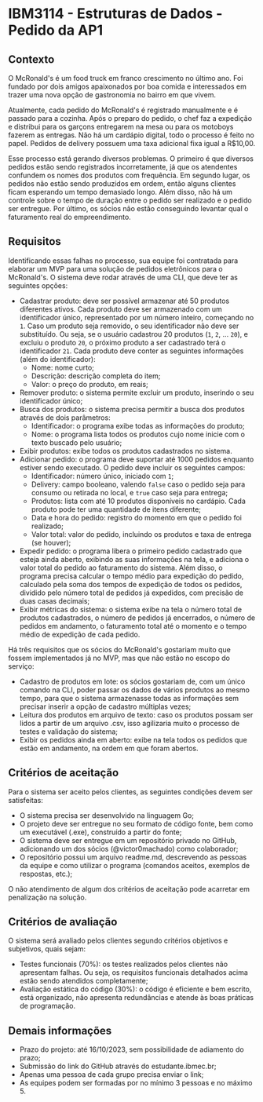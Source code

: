 # IBM3114 - Estruturas de Dados - Pedido da AP1

## Contexto

O McRonald's é um food truck em franco crescimento no último ano. Foi fundado por dois amigos apaixonados por boa comida e interessados em trazer uma nova opção de gastronomia no bairro em que vivem.

Atualmente, cada pedido do McRonald's é registrado manualmente e é passado para a cozinha. Após o preparo do pedido, o chef faz a expedição e distribui para os garçons entregarem na mesa ou para os motoboys fazerem as entregas. Não há um cardápio digital, todo o processo é feito no papel. Pedidos de delivery possuem uma taxa adicional fixa igual a R$10,00.

Esse processo está gerando diversos problemas. O primeiro é que diversos pedidos estão sendo registrados incorretamente, já que os atendentes confundem os nomes dos produtos com frequência. Em segundo lugar, os pedidos não estão sendo produzidos em ordem, então alguns clientes ficam esperando um tempo demasiado longo. Além disso, não há um controle sobre o tempo de duração entre o pedido ser realizado e o pedido ser entregue. Por último, os sócios não estão conseguindo levantar qual o faturamento real do empreendimento.

## Requisitos

Identificando essas falhas no processo, sua equipe foi contratada para elaborar um MVP para uma solução de pedidos eletrônicos para o McRonald's. O sistema deve rodar através de uma CLI, que deve ter as seguintes opções:

* Cadastrar produto: deve ser possível armazenar até 50 produtos diferentes ativos. Cada produto deve ser armazenado com um identificador único, representado por um número inteiro, começando no `1`. Caso um produto seja removido, o seu identificador não deve ser substituído. Ou seja, se o usuário cadastrou 20 produtos (`1`, `2`, ... `20`), e excluiu o produto `20`, o próximo produto a ser cadastrado terá o identificador `21`. Cada produto deve conter as seguintes informações (além do identificador):
    * Nome: nome curto;
    * Descrição: descrição completa do item;
    * Valor: o preço do produto, em reais;
* Remover produto: o sistema permite excluir um produto, inserindo o seu identificador único;
* Busca dos produtos: o sistema precisa permitir a busca dos produtos através de dois parâmetros:
    * Identificador: o programa exibe todas as informações do produto;
    * Nome: o programa lista todos os produtos cujo nome inicie com o texto buscado pelo usuário;
* Exibir produtos: exibe todos os produtos cadastrados no sistema.
* Adicionar pedido: o programa deve suportar até 1000 pedidos enquanto estiver sendo executado. O pedido deve incluir os seguintes campos:
    * Identificador: número único, iniciado com `1`;
    * Delivery: campo booleano, valendo `false` caso o pedido seja para consumo ou retirada no local, e `true` caso seja para entrega;
    * Produtos: lista com até 10 produtos disponíveis no cardápio. Cada produto pode ter uma quantidade de itens diferente;
    * Data e hora do pedido: registro do momento em que o pedido foi realizado;
    * Valor total: valor do pedido, incluindo os produtos e taxa de entrega (se houver);
* Expedir pedido: o programa libera o primeiro pedido cadastrado que esteja ainda aberto, exibindo as suas informações na tela, e adiciona o valor total do pedido ao faturamento do sistema. Além disso, o programa precisa calcular o tempo médio para expedição do pedido, calculado pela soma dos tempos de expedição de todos os pedidos, dividido pelo número total de pedidos já expedidos, com precisão de duas casas decimais;
* Exibir métricas do sistema: o sistema exibe na tela o número total de produtos cadastrados, o número de pedidos já encerrados, o número de pedidos em andamento, o faturamento total até o momento e o tempo médio de expedição de cada pedido.

Há três requisitos que os sócios do McRonald's gostariam muito que fossem implementados já no MVP, mas que não estão no escopo do serviço:

* Cadastro de produtos em lote: os sócios gostariam de, com um único comando na CLI, poder passar os dados de vários produtos ao mesmo tempo, para que o sistema armazenasse todas as informações sem precisar inserir a opção de cadastro múltiplas vezes;
* Leitura dos produtos em arquivo de texto: caso os produtos possam ser lidos a partir de um arquivo .csv, isso agilizaria muito o processo de testes e validação do sistema;
* Exibir os pedidos ainda em aberto: exibe na tela todos os pedidos que estão em andamento, na ordem em que foram abertos.

## Critérios de aceitação

Para o sistema ser aceito pelos clientes, as seguintes condições devem ser satisfeitas:

* O sistema precisa ser desenvolvido na linguagem Go;
* O projeto deve ser entregue no seu formato de código fonte, bem como um executável (.exe), construído a partir do fonte;
* O sistema deve ser entregue em um repositório privado no GitHub, adicionando um dos sócios (@victor0machado) como colaborador;
* O repositório possui um arquivo readme.md, descrevendo as pessoas da equipe e como utilizar o programa (comandos aceitos, exemplos de respostas, etc.);

O não atendimento de algum dos critérios de aceitação pode acarretar em penalização na solução.

## Critérios de avaliação

O sistema será avaliado pelos clientes segundo critérios objetivos e subjetivos, quais sejam:

* Testes funcionais (70%): os testes realizados pelos clientes não apresentam falhas. Ou seja, os requisitos funcionais detalhados acima estão sendo atendidos completamente;
* Avaliação estática do código (30%): o código é eficiente e bem escrito, está organizado, não apresenta redundâncias e atende às boas práticas de programação.

## Demais informações

* Prazo do projeto: até 16/10/2023, sem possibilidade de adiamento do prazo;
* Submissão do link do GitHub através do estudante.ibmec.br;
* Apenas uma pessoa de cada grupo precisa enviar o link;
* As equipes podem ser formadas por no mínimo 3 pessoas e no máximo 5.

